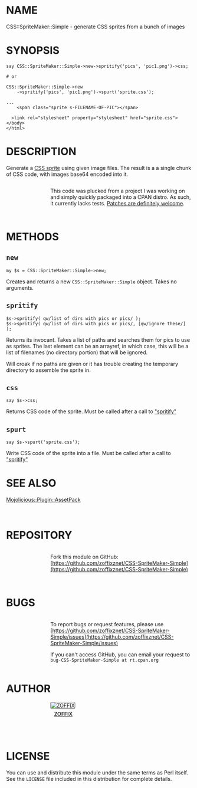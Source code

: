 # NAME

CSS::SpriteMaker::Simple - generate CSS sprites from a bunch of images

# SYNOPSIS

    say CSS::SpriteMaker::Simple->new->spritify('pics', 'pic1.png')->css;

    # or

    CSS::SpriteMaker::Simple->new
        ->spritify('pics', 'pic1.png')->spurt('sprite.css');

    ...
        <span class="sprite s-FILENAME-OF-PIC"></span>

      <link rel="stylesheet" property="stylesheet" href="sprite.css">
    </body>
    </html>

# DESCRIPTION

Generate a
[CSS sprite](http://en.wikipedia.org/wiki/Sprite_%28computer_graphics%29#Sprites_by_CSS)
using given image files. The result is a a single chunk of CSS code, with
images base64 encoded into it.

<div>
    <div style="display: table; height: 91px; background: url(http://zoffix.com/CPAN/Dist-Zilla-Plugin-Pod-Spiffy/icons/section-warning.png) no-repeat left; padding-left: 120px;" ><div style="display: table-cell; vertical-align: middle;">
</div>

This code was plucked from a project I was working on and simply quickly
packaged into a CPAN distro. As such, it currently lacks tests.
[Patches are definitely welcome](https://github.com/zoffixznet/CSS-SpriteMaker-Simple).

<div>
    </div></div>
</div>

# METHODS

## `new`

    my $s = CSS::SpriteMaker::Simple->new;

Creates and returns a new `CSS::SpriteMaker::Simple` object.
Takes no arguments.

## `spritify`

    $s->spritify( qw/list of dirs with pics or pics/ );
    $s->spritify( qw/list of dirs with pics or pics/, [qw/ignore these/] );

Returns its invocant. Takes a list of paths and searches them for pics to
use as sprites. The last element can be an arrayref, in which case, this
will be a list of filenames (no directory portion) that will be ignored.

Will croak if no paths are given or it has trouble
creating the temporary directory to assemble the sprite in.

## `css`

    say $s->css;

Returns CSS code of the sprite. Must be called after a call to ["spritify"](#spritify)

## `spurt`

    say $s->spurt('sprite.css');

Write CSS code of the sprite into a file. Must be called after a call to
["spritify"](#spritify)

# SEE ALSO

[Mojolicious::Plugin::AssetPack](https://metacpan.org/pod/Mojolicious::Plugin::AssetPack)

<div>
    <div style="background: url(http://zoffix.com/CPAN/Dist-Zilla-Plugin-Pod-Spiffy/icons/hr.png);height: 18px;"></div>
</div>

# REPOSITORY

<div>
    <div style="display: table; height: 91px; background: url(http://zoffix.com/CPAN/Dist-Zilla-Plugin-Pod-Spiffy/icons/section-github.png) no-repeat left; padding-left: 120px;" ><div style="display: table-cell; vertical-align: middle;">
</div>

Fork this module on GitHub:
[https://github.com/zoffixznet/CSS-SpriteMaker-Simple](https://github.com/zoffixznet/CSS-SpriteMaker-Simple)

<div>
    </div></div>
</div>

# BUGS

<div>
    <div style="display: table; height: 91px; background: url(http://zoffix.com/CPAN/Dist-Zilla-Plugin-Pod-Spiffy/icons/section-bugs.png) no-repeat left; padding-left: 120px;" ><div style="display: table-cell; vertical-align: middle;">
</div>

To report bugs or request features, please use
[https://github.com/zoffixznet/CSS-SpriteMaker-Simple/issues](https://github.com/zoffixznet/CSS-SpriteMaker-Simple/issues)

If you can't access GitHub, you can email your request
to `bug-CSS-SpriteMaker-Simple at rt.cpan.org`

<div>
    </div></div>
</div>

# AUTHOR

<div>
    <div style="display: table; height: 91px; background: url(http://zoffix.com/CPAN/Dist-Zilla-Plugin-Pod-Spiffy/icons/section-author.png) no-repeat left; padding-left: 120px;" ><div style="display: table-cell; vertical-align: middle;">
</div>

<div>
    <span style="display: inline-block; text-align: center;"> <a href="http://metacpan.org/author/ZOFFIX"> <img src="http://www.gravatar.com/avatar/328e658ab6b08dfb5c106266a4a5d065?d=http%3A%2F%2Fwww.gravatar.com%2Favatar%2F627d83ef9879f31bdabf448e666a32d5" alt="ZOFFIX" style="display: block; margin: 0 3px 5px 0!important; border: 1px solid #666; border-radius: 3px; "> <span style="color: #333; font-weight: bold;">ZOFFIX</span> </a> </span>
</div>

<div>
    </div></div>
</div>

# LICENSE

You can use and distribute this module under the same terms as Perl itself.
See the `LICENSE` file included in this distribution for complete
details.
